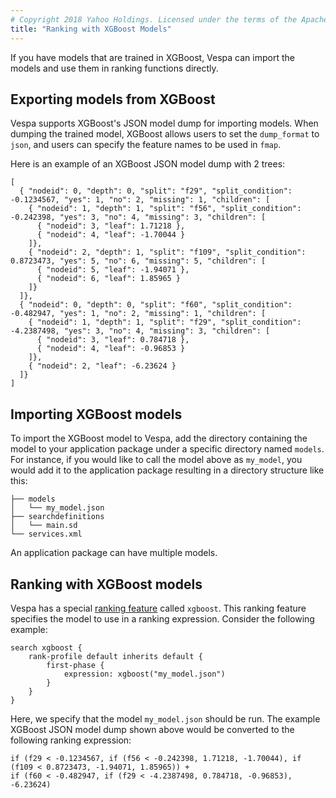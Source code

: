 ```yaml
---
# Copyright 2018 Yahoo Holdings. Licensed under the terms of the Apache 2.0 license. See LICENSE in the project root.
title: "Ranking with XGBoost Models"
---
```


If you have models that are trained in XGBoost, Vespa can import the models
and use them in ranking functions directly.

## Exporting models from XGBoost

Vespa supports XGBoost's JSON model dump for importing models. When dumping
the trained model, XGBoost allows users to set the `dump_format` to `json`,
and users can specify the feature names to be used in `fmap`.

Here is an example of an XGBoost JSON model dump with 2 trees:

```
[
  { "nodeid": 0, "depth": 0, "split": "f29", "split_condition": -0.1234567, "yes": 1, "no": 2, "missing": 1, "children": [
    { "nodeid": 1, "depth": 1, "split": "f56", "split_condition": -0.242398, "yes": 3, "no": 4, "missing": 3, "children": [
      { "nodeid": 3, "leaf": 1.71218 },
      { "nodeid": 4, "leaf": -1.70044 }
    ]},
    { "nodeid": 2, "depth": 1, "split": "f109", "split_condition": 0.8723473, "yes": 5, "no": 6, "missing": 5, "children": [
      { "nodeid": 5, "leaf": -1.94071 },
      { "nodeid": 6, "leaf": 1.85965 }
    ]}
  ]},
  { "nodeid": 0, "depth": 0, "split": "f60", "split_condition": -0.482947, "yes": 1, "no": 2, "missing": 1, "children": [
    { "nodeid": 1, "depth": 1, "split": "f29", "split_condition": -4.2387498, "yes": 3, "no": 4, "missing": 3, "children": [
      { "nodeid": 3, "leaf": 0.784718 },
      { "nodeid": 4, "leaf": -0.96853 }
    ]},
    { "nodeid": 2, "leaf": -6.23624 }
  ]}
]
```

## Importing XGBoost models

To import the XGBoost model to Vespa, add the directory containing the
model to your application package under a specific directory named `models`.
For instance, if you would like to call the model above as `my_model`, you
would add it to the application package resulting in a directory structure
like this:

```
├── models
│   └── my_model.json
├── searchdefinitions
│   └── main.sd
└── services.xml
```

An application package can have multiple models.

## Ranking with XGBoost models

Vespa has a special [ranking feature](http://docs.vespa.ai/documentation/reference/rank-features.html)
called `xgboost`. This ranking feature specifies the model to use in a ranking expression.
Consider the following example:

```
search xgboost {
    rank-profile default inherits default {
        first-phase {
            expression: xgboost("my_model.json")
        }
    }
}
```

Here, we specify that the model `my_model.json` should be run.
The example XGBoost JSON model dump shown above would be converted
to the following ranking expression:

```
if (f29 < -0.1234567, if (f56 < -0.242398, 1.71218, -1.70044), if (f109 < 0.8723473, -1.94071, 1.85965)) +
if (f60 < -0.482947, if (f29 < -4.2387498, 0.784718, -0.96853), -6.23624)
```


